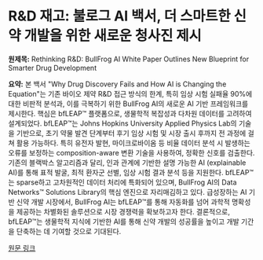 # R&D 재고: 불로그 AI 백서, 더 스마트한 신약 개발을 위한 새로운 청사진 제시

**원제목:** Rethinking R&amp;D: BullFrog AI White Paper Outlines New Blueprint for Smarter Drug Development

**요약:** 본 백서 "Why Drug Discovery Fails and How AI is Changing the Equation"는 기존 바이오 제약 R&D 접근 방식의 한계, 특히 임상 시험 실패율 90%에 대한 비판적 분석과, 이를 극복하기 위한 BullFrog AI의 새로운 AI 기반 프레임워크를 제시한다.  핵심은  bfLEAP™ 플랫폼으로,  생물학적 복잡성과 다차원 데이터를 고려하여 설계되었다.  bfLEAP™는  Johns Hopkins University Applied Physics Lab의 기술을 기반으로, 초기 약물 발견 단계부터 후기 임상 시험 및 시장 출시 후까지 전 과정에 걸쳐 활용 가능하다.  특히 유전자 발현, 마이크로바이옴 등 비율 데이터 분석 시 발생하는 오류를 보정하는  composition-aware 변환 기술을 사용하여,  정확한 신호를 검출한다. 기존의 블랙박스 알고리즘과 달리,  인과 관계에 기반한 설명 가능한 AI (explainable AI)를 통해 표적 발굴,  최적 환자군 선별, 임상 시험 결과 분석 등을 지원한다.  bfLEAP™는  sparse하고 고차원적인 데이터 처리에 특화되어 있으며,  BullFrog AI의 Data Networks™ Solutions Library의 핵심 엔진으로 자리매김하고 있다.  급성장하는 AI 기반 신약 개발 시장에서, BullFrog AI는  bfLEAP™를 통해  자동화를 넘어 과학적 명확성을 제공하는 차별화된 솔루션으로  시장 경쟁력을 확보하고자 한다.  결론적으로,  bfLEAP™는 생물학적 지식에 기반한 AI를 통해 신약 개발의 성공률을 높이고 개발 기간을 단축하는 데 기여할 것으로 기대된다.

[원문 링크](https://finance.yahoo.com/news/rethinking-r-d-bullfrog-ai-120000925.html)
